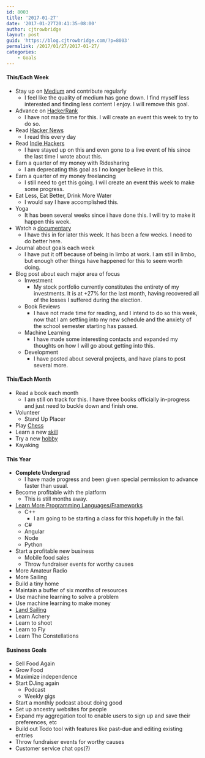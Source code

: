 ```yaml
---
id: 8003
title: '2017-01-27'
date: '2017-01-27T20:41:35-08:00'
author: cjtrowbridge
layout: post
guid: 'https://blog.cjtrowbridge.com/?p=8003'
permalink: /2017/01/27/2017-01-27/
categories:
    - Goals
---
```


#### This/Each Week

- Stay up on [Medium](https://medium.com/) and contribute regularly 
    - I feel like the quality of medium has gone down. I find myself less interested and finding less content I enjoy. I will remove this goal.
- Advance on [HackerRank](https://www.hackerrank.com/domains)
    - I have not made time for this. I will create an event this week to try to do so.
- Read [Hacker News](https://news.ycombinator.com/)
    - I read this every day
- Read [Indie Hackers](https://www.indiehackers.com/businesses)
    - I have stayed up on this and even gone to a live event of his since the last time I wrote about this.
- Earn a quarter of my money with Ridesharing 
    - I am deprecating this goal as I no longer believe in this.
- Earn a quarter of my money freelancing 
    - I still need to get this going. I will create an event this week to make some progress.
- Eat Less, Eat Better, Drink More Water 
    - I would say I have accomplished this.
- Yoga 
    - It has been several weeks since i have done this. I will try to make it happen this week.
- Watch a [documentary](https://www.reddit.com/r/Documentaries/)
    - I have this in for later this week. It has been a few weeks. I need to do better here.
- Journal about goals each week 
    - I have put it off because of being in limbo at work. I am still in limbo, but enough other things have happened for this to seem worth doing.
- Blog post about each major area of focus 
    - Investment 
        - My stock portfolio currently constitutes the entirety of my investments. It is at +27% for the last month, having recovered all of the losses I suffered during the election.
    - Book Reviews 
        - I have not made time for reading, and I intend to do so this week, now that I am settling into my new schedule and the anxiety of the school semester starting has passed.
    - Machine Learning 
        - I have made some interesting contacts and expanded my thoughts on how I will go about getting into this.
    - Development 
        - I have posted about several projects, and have plans to post several more.

#### This/Each Month

- Read a book each month 
    - I am still on track for this. I have three books officially in-progress and just need to buckle down and finish one.
- Volunteer 
    - Stand Up Placer
- Play [Chess](https://www.chesscademy.com/)
- Learn a new [skill](https://medium.com/marketing-and-entrepreneurship/21-best-places-to-learn-new-skills-every-day-722fdaf7530c#.peg4gey2d)
- Try a new [hobby](https://en.wikipedia.org/wiki/List_of_hobbies)
- Kayaking

#### This Year

- **Complete Undergrad**
    - I have made progress and been given special permission to advance faster than usual.
- Become profitable with the platform 
    - This is still months away.
- [Learn More Programming Languages/Frameworks](https://hackr.io/)
    - C++ 
        - I am going to be starting a class for this hopefully in the fall.
    - C#
    - Angular
    - Node
    - Python
- Start a profitable new business 
    - Mobile food sales
    - Throw fundraiser events for worthy causes
- More Amateur Radio
- More Sailing
- Build a tiny home
- Maintain a buffer of six months of resources
- Use machine learning to solve a problem
- Use machine learning to make money
- [Land Sailing](http://www.seabreeze.com.au/forums/Land-Yacht-Sailing/Construction/Lake-Lefroy-Mini-landyacht-register/?page=1)
- Learn Achery
- Learn to shoot
- Learn to Fly
- Learn The Constellations

#### Business Goals

- Sell Food Again
- Grow Food
- Maximize independence
- Start DJing again 
    - Podcast
    - Weekly gigs
- Start a monthly podcast about doing good
- Set up ancestry websites for people
- Expand my aggregation tool to enable users to sign up and save their preferences, etc
- Build out Todo tool with features like past-due and editing existing entries
- Throw fundraiser events for worthy causes
- Customer service chat ops(?)